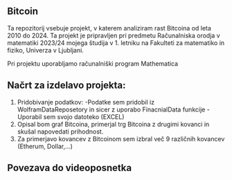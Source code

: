## Bitcoin
Ta repozitorij vsebuje projekt, v katerem analiziram rast Bitcoina od leta 2010 do 2024. Ta projekt je pripravljen pri predmetu Računalniska orodja v matematiki 2023/24 mojega študija v 1. letniku na Fakulteti za matematiko in fiziko, Univerza v Ljubljani.

Pri projektu uporabljamo računalniški program Mathematica
## Načrt za izdelavo projekta:
1. Pridobivanje podatkov:
   -Podatke sem pridobil iz WolframDataReposetory in sicer z uporabo FinacnialData funkcije
   -Uporabil sem svojo datoteko (EXCEL)
3. Opisal bom graf Bitcoina, primerjal trg Bitcoina z drugimi kovanci in skušal napovedati prihodnost.
4. Za primerjavo kovancev z Bitcoinom sem izbral več 9 različnih kovancev (Etherum, Dollar,...)
   
## Povezava do videoposnetka

